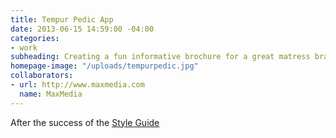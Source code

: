 ```yaml
---
title: Tempur Pedic App
date: 2013-06-15 14:59:00 -04:00
categories:
- work
subheading: Creating a fun informative brochure for a great matress brand.
homepage-image: "/uploads/tempurpedic.jpg"
collaborators:
- url: http://www.maxmedia.com
  name: MaxMedia
---
```


After the success of the [Style Guide](/projects/home-depot-style-guide/)